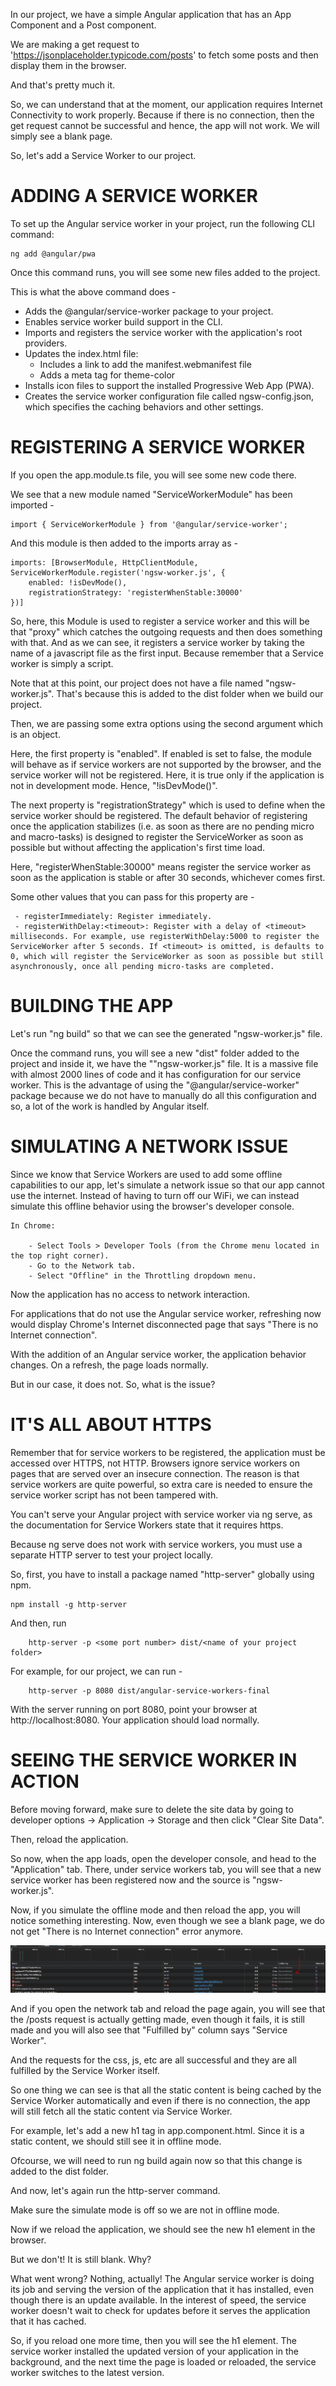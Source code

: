 In our project, we have a simple Angular application that has an App Component and a Post component.

We are making a get request to 'https://jsonplaceholder.typicode.com/posts' to fetch some posts and then display them in the browser.

And that's pretty much it.

So, we can understand that at the moment, our application requires Internet Connectivity to work properly. Because if there is no connection, then the get request cannot be successful and hence, the app will not work. We will simply see a blank page.

So, let's add a Service Worker to our project.

# ADDING A SERVICE WORKER

To set up the Angular service worker in your project, run the following CLI command:

    ng add @angular/pwa

Once this command runs, you will see some new files added to the project.

This is what the above command does - 

 - Adds the @angular/service-worker package to your project.
 - Enables service worker build support in the CLI.
 - Imports and registers the service worker with the application's root providers.
 - Updates the index.html file:
     - Includes a link to add the manifest.webmanifest file
     - Adds a meta tag for theme-color
 - Installs icon files to support the installed Progressive Web App (PWA).
 - Creates the service worker configuration file called ngsw-config.json, which specifies the caching behaviors and other settings.
  

# REGISTERING A SERVICE WORKER

If you open the app.module.ts file, you will see some new code there.

We see that a new module named "ServiceWorkerModule" has been imported -

    import { ServiceWorkerModule } from '@angular/service-worker';

And this module is then added to the imports array as - 

    imports: [BrowserModule, HttpClientModule, ServiceWorkerModule.register('ngsw-worker.js', {
        enabled: !isDevMode(),
        registrationStrategy: 'registerWhenStable:30000'
    })]

So, here, this Module is used to register a service worker and this will be that "proxy" which catches the outgoing requests and then does something with that. And as we can see, it registers a service worker by taking the name of a javascript file as the first input. Because remember that a Service worker is simply a script. 

Note that at this point, our project does not have a file named "ngsw-worker.js". That's because this is added to the dist folder when we build our project.

Then, we are passing some extra options using the second argument which is an object.

Here, the first property is "enabled". If enabled is set to false, the module will behave as if service workers are not supported by the browser, and the service worker will not be registered. Here, it is true only if the application is not in development mode. Hence, "!isDevMode()".

The next property is "registrationStrategy" which is used to define when the service worker should be registered. The default behavior of registering once the application stabilizes (i.e. as soon as there are no pending micro and macro-tasks) is designed to register the ServiceWorker as soon as possible but without affecting the application's first time load.

Here, "registerWhenStable:30000" means register the service worker as soon as the application is stable or after 30 seconds, whichever comes first.

Some other values that you can pass for this property are - 

     - registerImmediately: Register immediately.
     - registerWithDelay:<timeout>: Register with a delay of <timeout> milliseconds. For example, use registerWithDelay:5000 to register the ServiceWorker after 5 seconds. If <timeout> is omitted, is defaults to 0, which will register the ServiceWorker as soon as possible but still asynchronously, once all pending micro-tasks are completed.

# BUILDING THE APP

Let's run "ng build" so that we can see the generated "ngsw-worker.js" file.

Once the command runs, you will see a new "dist" folder added to the project and inside it, we have the ""ngsw-worker.js" file. It is a massive file with almost 2000 lines of code and it has configuration for our service worker. This is the advantage of using the "@angular/service-worker" package because we do not have to manually do all this configuration and so, a lot of the work is handled by Angular itself.

# SIMULATING A NETWORK ISSUE


Since we know that Service Workers are used to add some offline capabilities to our app, let's simulate a network issue so that our app cannot use the internet. Instead of having to turn off our WiFi, we can instead simulate this offline behavior using the browser's developer console.

    In Chrome:

        - Select Tools > Developer Tools (from the Chrome menu located in the top right corner).
        - Go to the Network tab.
        - Select "Offline" in the Throttling dropdown menu.

Now the application has no access to network interaction.

For applications that do not use the Angular service worker, refreshing now would display Chrome's Internet disconnected page that says "There is no Internet connection".

With the addition of an Angular service worker, the application behavior changes. On a refresh, the page loads normally.

But in our case, it does not. So, what is the issue?

# IT'S ALL ABOUT HTTPS

Remember that for service workers to be registered, the application must be accessed over HTTPS, not HTTP. Browsers ignore service workers on pages that are served over an insecure connection. The reason is that service workers are quite powerful, so extra care is needed to ensure the service worker script has not been tampered with.

You can't serve your Angular project with service worker via ng serve, as the documentation for Service Workers state that it requires https. 

Because ng serve does not work with service workers, you must use a separate HTTP server to test your project locally.

So, first, you have to install a package named "http-server" globally using npm.

    npm install -g http-server

And then, run

        http-server -p <some port number> dist/<name of your project folder>

For example, for our project, we can run - 

        http-server -p 8080 dist/angular-service-workers-final

With the server running on port 8080, point your browser at http://localhost:8080. Your application should load normally.

# SEEING THE SERVICE WORKER IN ACTION

Before moving forward, make sure to delete the site data by going to developer options -> Application -> Storage and then click "Clear Site Data".

Then, reload the application.

So now, when the app loads, open the developer console, and head to the "Application" tab. There, under service workers tab, you will see that a new service worker has been registered now and the source is "ngsw-worker.js".

Now, if you simulate the offline mode and then reload the app, you will notice something interesting. Now, even though we see a blank page, we do not get "There is no Internet connection" error anymore.

![Alt text](image.png)

And if you open the network tab and reload the page again, you will see that the /posts request is actually getting made, even though it fails, it is still made and you will also see that "Fulfilled by" column says "Service Worker".

And the requests for the css, js, etc are all successful and they are all fulfilled by the Service Worker itself.

So one thing we can see is that all the static content is being cached by the Service Worker automatically and even if there is no connection, the app will still fetch all the static content via Service Worker. 

For example, let's add a new h1 tag in app.component.html. Since it is a static content, we should still see it in offline mode.

Ofcourse, we will need to run ng build again now so that this change is added to the dist folder.

And now, let's again run the http-server command.

Make sure the simulate mode is off so we are not in offline mode.

Now if we reload the application, we should see the new h1 element in the browser.

But we don't! It is still blank. Why?

What went wrong? Nothing, actually! The Angular service worker is doing its job and serving the version of the application that it has installed, even though there is an update available. In the interest of speed, the service worker doesn't wait to check for updates before it serves the application that it has cached.

So, if you reload one more time, then you will see the h1 element. The service worker installed the updated version of your application in the background, and the next time the page is loaded or reloaded, the service worker switches to the latest version.





